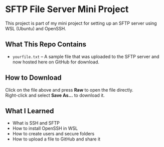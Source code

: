 # SFTP File Server Mini Project

This project is part of my mini project for setting up an SFTP server using WSL (Ubuntu) and OpenSSH.

## What This Repo Contains

- `yourfile.txt` – A sample file that was uploaded to the SFTP server and now hosted here on GitHub for download.

## How to Download

Click on the file above and press **Raw** to open the file directly.  
Right-click and select **Save As...** to download it.

## What I Learned

- What is SSH and SFTP
- How to install OpenSSH in WSL
- How to create users and secure folders
- How to upload a file to GitHub and share it
